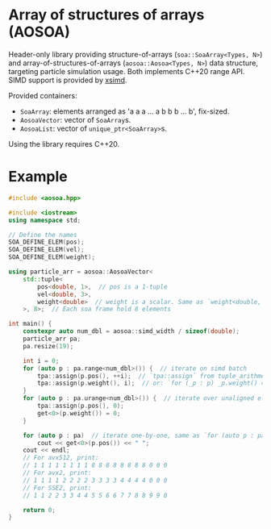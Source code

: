 # Array of structures of arrays (AOSOA)

Header-only library providing structure-of-arrays (`soa::SoaArray<Types, N>`) and array-of-structures-of-arrays (`aosoa::Aosoa<Types, N>`) data structure, targeting particle simulation usage. Both implements C++20 range API. SIMD support is provided by [xsimd](https://github.com/xtensor-stack/xsimd/).

Provided containers:
- `SoaArray`: elements arranged as 'a a a ... a b b b ... b', fix-sized.
- `AosoaVector`: vector of `SoaArray`s.
- `AosoaList`: vector of `unique_ptr<SoaArray>`s.

Using the library requires C++20.

# Example
```cpp
#include <aosoa.hpp>

#include <iostream>
using namespace std;

// Define the names
SOA_DEFINE_ELEM(pos);
SOA_DEFINE_ELEM(vel);
SOA_DEFINE_ELEM(weight);

using particle_arr = aosoa::AosoaVector<
    std::tuple<
        pos<double, 1>,  // pos is a 1-tuple
        vel<double, 3>,
        weight<double>  // weight is a scalar. Same as `weight<double, 0>`
    >, 8>;  // Each soa frame hold 8 elements

int main() {
    constexpr auto num_dbl = aosoa::simd_width / sizeof(double);
    particle_arr pa;
    pa.resize(19);

    int i = 0;
    for (auto p : pa.range<num_dbl>()) {  // iterate on simd batch
        tpa::assign(p.pos(), ++i);  // `tpa::assign` from tuple_arithmetic
        tpa::assign(p.weight(), i);  // or: `for (_p : p) _p.weight() = i;`
    }
    for (auto p : pa.urange<num_dbl>()) {  // iterate over unaligned elements
        tpa::assign(p.pos(), 0);
        get<0>(p.weight()) = 0;
    }

    for (auto p : pa)  // iterate one-by-one, same as `for (auto p : pa.range<0>)`
        cout << get<0>(p.pos()) << " ";
    cout << endl;
    // For avx512, print:
    // 1 1 1 1 1 1 1 1 8 8 8 8 8 8 8 8 0 0 0
    // For avx2, print:
    // 1 1 1 1 2 2 2 2 3 3 3 3 4 4 4 4 0 0 0
    // For SSE2, print:
    // 1 1 2 2 3 3 4 4 5 5 6 6 7 7 8 8 9 9 0

    return 0;
}
```
